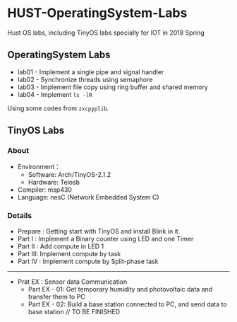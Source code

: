 # HUST-OperatingSystem-Labs
Hust OS labs, including TinyOS labs specially for IOT in 2018 Spring

## OperatingSystem Labs

* lab01 - Implement a single pipe and signal handler
* lab02 - Synchronize threads using semaphore
* lab03 - Implement file copy using ring buffer and shared memory
* lab04 - Implement `ls -lR`

Using some codes from `zxcpyplib`.

## TinyOS Labs

### About

* Environment：
  * Software: Arch/TinyOS-2.1.2
  * Hardware: Telosb
* Compiler: msp430
* Language: nesC (Network Embedded System C)

### Details

* Prepare : Getting start with TinyOS and install Blink in it.
* Part  I : Implement a Binary counter using LED and one Timer
* Part II : Add compute in LED 1
* Part III: Implement compute by task
* Part IV : Implement compute by Split-phase task

---

* Prat EX : Sensor data Communication
  * Part EX - 01: Get temporary humidity and photovoltaic data and transfer them to PC
  * Part EX - 02: Build a base station connected to PC, and send data to base station // TO BE FINISHED
